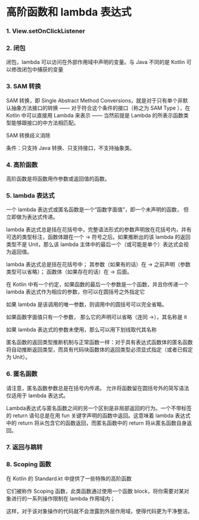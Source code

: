 # 高阶函数和 lambda 表达式

### 1. View.setOnClickListener

### 2. 闭包

闭包，lambda 可以访问在外部作用域中声明的变量。与 Java 不同的是 Kotlin 可以修改闭包中捕获的变量

### 3. SAM 转换

SAM 转换，即 Single Abstract Method Conversions，就是对于只有单个非默认抽象方法接口的转换 —— 对于符合这个条件的接口（称之为 SAM Type ），在 Kotlin 中可以直接用 Lambda 来表示 —— 当然前提是 Lambda 的所表示函数类型能够跟接口的中方法相匹配。

SAM 转换歧义消除

条件：只支持 Java 转换、只支持接口，不支持抽象类。

### 4. 高阶函数

高阶函数是将函数用作参数或返回值的函数。

### 5. lambda 表达式

一个 lambda 表达式或匿名函数是一个“函数字面值”，即一个未声明的函数， 但立即做为表达式传递。

lambda 表达式总是括在花括号中，完整语法形式的参数声明放在花括号内，并有可选的类型标注，函数体跟在一个 -> 符号之后。如果推断出的该 lambda 的返回类型不是 Unit，那么该 lambda 主体中的最后一个（或可能是单个）表达式会视为返回值。

lambda 表达式总是括在花括号中；
其参数（如果有的话）在 -> 之前声明（参数类型可以省略）；
函数体（如果存在的话）在 -> 后面。

在 Kotlin 中有一个约定，如果函数的最后一个参数是一个函数，并且你传递一个 lambda 表达式作为相应的参数，你可以在圆括号之外指定它

如果 lambda 是该调用的唯一参数，则调用中的圆括号可以完全省略。

如果函数字面值只有一个参数， 那么它的声明可以省略（连同 ->），其名称是 it

如果 lambda 表达式的参数未使用，那么可以用下划线取代其名称

匿名函数的返回类型推断机制与正常函数一样：对于具有表达式函数体的匿名函数将自动推断返回类型，而具有代码块函数体的返回类型必须显式指定（或者已假定为 Unit）。

### 6. 匿名函数

请注意，匿名函数参数总是在括号内传递。 允许将函数留在圆括号外的简写语法仅适用于 lambda 表达式。

Lambda表达式与匿名函数之间的另一个区别是非局部返回的行为。一个不带标签的 return 语句总是在用 fun 关键字声明的函数中返回。这意味着 lambda 表达式中的 return 将从包含它的函数返回，而匿名函数中的 return 将从匿名函数自身返回。

### 7. 返回与跳转

### 8. Scoping 函数

在 Kotlin 的 Standard.kt 中提供了一些特殊的高阶函数

它们被称作 Scoping 函数，此类函数通过使用一个函数 block，将你需要对某对象进行的一系列操作限制在 lambda 作用域内；

这样，对于该对象操作的代码就不会泄露到外层作用域，使得代码更为干净整洁。


